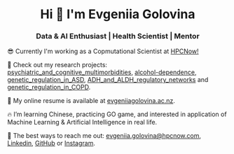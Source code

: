 <h1 align="center">Hi 👋 I'm Evgeniia Golovina</h1>
<h3 align="center">Data & AI Enthusiast | Health Scientist | Mentor</h3>

😎  Currently I'm working as a Copmutational Scientist at [HPCNow!](https://hpcnow.com/)

🙏  Check out my research projects: [psychiatric_and_cognitive_multimorbidities](https://github.com/Genome3d/psychiatric_and_cognitive_multimorbidities), [alcohol-dependence](https://github.com/Genome3d/alcohol-dependence), [genetic_regulation_in_ASD](https://github.com/Genome3d/genetic_regulation_in_ASD), [ADH_and_ALDH_regulatory_networks](https://github.com/Genome3d/ADH_and_ALDH_regulatory_networks) and [genetic_regulation_in_COPD](https://github.com/Genome3d/genetic_regulation_in_COPD).

🌹  My online resume is available at [evgeniiagolovina.ac.nz](https://www.evgeniiagolovina.ac.nz/).

🔥  I’m learning Chinese, practicing GO game, and interested in application of Machine Learning & Artificial Intelligence in real life.

🧡  The best ways to reach me out: evgeniia.golovina@hpcnow.com, [Linkedin](https://www.linkedin.com/in/evgeniiagolovina/), [GitHub](https://github.com/Eugeniia) or [Instagram](https://www.instagram.com/jnfoffa/).


<!--
**sproogen/sproogen** is a ✨ _special_ ✨ repository because its `README.md` (this file) appears on your GitHub profile.

<p>&nbsp;<img align="center" src="https://github-readme-stats.vercel.app/api?username=sproogen&show_icons=true&locale=en" alt="sproogen" /></p>

Here are some ideas to get you started:

- 🔭 I’m currently working on ...
- 🌱 I’m currently learning ...
- 👯 I’m looking to collaborate on ...
- 🤔 I’m looking for help with ...
- 💬 Ask me about ...
- 📫 How to reach me: ...
- 😄 Pronouns: ...
- ⚡ Fun fact: ...
-->
